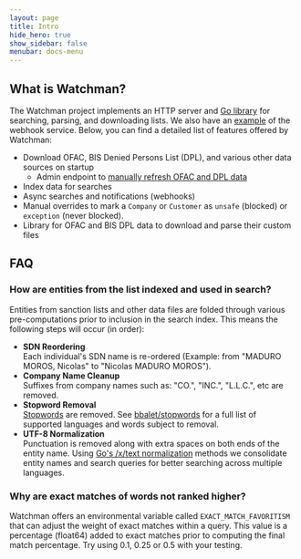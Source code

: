 ```yaml
---
layout: page
title: Intro
hide_hero: true
show_sidebar: false
menubar: docs-menu
---
```


## What is Watchman?

The Watchman project implements an HTTP server and [Go library](https://pkg.go.dev/github.com/moov-io/watchman) for searching, parsing, and downloading lists. We also have an [example](https://pkg.go.dev/github.com/moov-io/watchman/examples) of the webhook service. Below, you can find a detailed list of features offered by Watchman:

- Download OFAC, BIS Denied Persons List (DPL), and various other data sources on startup
  - Admin endpoint to [manually refresh OFAC and DPL data](docs/runbook.md#force-data-refresh)
- Index data for searches
- Async searches and notifications (webhooks)
- Manual overrides to mark a `Company` or `Customer` as `unsafe` (blocked) or `exception` (never blocked).
- Library for OFAC and BIS DPL data to download and parse their custom files

## FAQ

### How are entities from the list indexed and used in search?

<p>
    Entities from sanction lists and other data files are folded through various pre-computations prior to inclusion in the search index.
    This means the following steps will occur (in order):
    <ul>
        <li>
            <strong>SDN Reordering</strong><br />
            Each individual's SDN name is re-ordered (Example: from "MADURO MOROS, Nicolas" to "Nicolas MADURO MOROS").
        </li>
        <li>
            <strong>Company Name Cleanup</strong><br />
            Suffixes from company names such as: "CO.", "INC.", "L.L.C.", etc are removed.
        </li>
        <li>
            <strong>Stopword Removal</strong><br />
            <a href="https://en.wikipedia.org/wiki/Stop_words">Stopwords</a> are removed. See <a href="https://github.com/bbalet/stopwords">bbalet/stopwords</a> for a full list of supported languages and words subject to removal.
        </li>
        <li>
            <strong>UTF-8 Normalization</strong><br />
            Punctuation is removed along with extra spaces on both ends of the entity name.
            Using <a href="https://godoc.org/golang.org/x/text/unicode/norm#Form">Go's /x/text normalization</a> methods we consolidate entity names and search queries for better searching across multiple languages.
        </li>
    </ul>
</p>

### Why are exact matches of words not ranked higher?

Watchman offers an environmental variable called `EXACT_MATCH_FAVORITISM` that can adjust the weight of exact matches within a query. This value is a percentage (float64) added to exact matches prior to computing the final match percentage. Try using 0.1, 0.25 or 0.5 with your testing.